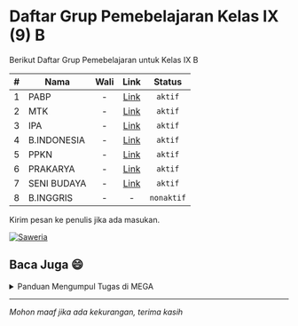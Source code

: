 # Daftar Grup Pemebelajaran Kelas IX (9) B

Berikut Daftar Grup Pemebelajaran untuk Kelas IX B

| # | Nama | Wali | Link | Status |
| --- | --- | :-: | :-: | :-: |
| 1 | PABP | - | [Link](https://chat.whatsapp.com/Kg2wTZ2UsiEAYBM5EM9Vgh) | `aktif` |
| 2 | MTK | - | [Link](https://chat.whatsapp.com/LxTYxzYZ7FY310hZjQgyV7) | `aktif` |
| 3 | IPA | - | [Link](https://chat.whatsapp.com/HrmMGIiAQyYDWa9EqkQbmm) | `aktif` |
| 4 | B.INDONESIA | - | [Link](https://chat.whatsapp.com/Dxx6eXO1I5mDIWlutaW4tL) | `aktif` |
| 5 | PPKN | - | [Link](https://chat.whatsapp.com/HCUSHPXhy4S4Un1Nt9Wvx3) | `aktif` |
| 6 | PRAKARYA | - | [Link](https://chat.whatsapp.com/Jbs6qgZxp3c1IglwJ1FIT0) | `aktif` |
| 7 | SENI BUDAYA | - | [Link](https://chat.whatsapp.com/FabcxUGCMuA4WwHCe539Ib) | `aktif` |
| 8 | B.INGGRIS | - | - | `nonaktif` |

Kirim pesan ke penulis jika ada masukan.

[![Saweria](https://img.shields.io/badge/Kirim%20Pesan-green?style=for-the-badge)](https://wa.me/+6285657166206?text=Assalamu'alaikum)


## Baca Juga :smile:
<details>
<summary>Panduan Mengumpul Tugas di MEGA</summary>
<p>

# Panduan Mengumpul Tugas di MEGA
> Panduan ini di khususkan untuk siswa pengguna aplikasi MEGA di SMPN 40 BULUKUMBA

## Menambah Kontak
* Klik ikon <svg xmlns="http://www.w3.org/2000/svg" width="12" height="12" viewBox="0 0 24 24"><path d="M24 6h-24v-4h24v4zm0 4h-24v4h24v-4zm0 8h-24v4h24v-4z"/></svg> yang ada di sudut kiri atas.
* Klik `Kontak`
* Klik ikon <svg xmlns="http://www.w3.org/2000/svg" width="14" height="14" viewBox="0 0 16 16"><path d="M9.5 13a1.5 1.5 0 1 1-3 0 1.5 1.5 0 0 1 3 0zm0-5a1.5 1.5 0 1 1-3 0 1.5 1.5 0 0 1 3 0zm0-5a1.5 1.5 0 1 1-3 0 1.5 1.5 0 0 1 3 0z"/></svg> di sudut kanan atas.
* Pilih `Tambahkan kontak`
* Masukan email tujuan, contoh: `ceritaempatpuluh@gmail.com`
* Lalu klik ikon <svg xmlns="http://www.w3.org/2000/svg" width="12" height="12" viewBox="0 0 24 24"><path d="M24 0l-6 22-8.129-7.239 7.802-8.234-10.458 7.227-7.215-1.754 24-12zm-15 16.668v7.332l3.258-4.431-3.258-2.901z"/></svg>

## Membuat Folder
* Klik ikon Awan <svg xmlns="http://www.w3.org/2000/svg" width="14" height="14" viewBox="0 0 24 24"><path d="M15 8c-3.004 0-5.45 2.268-5.609 5.123-1.928.333-3.391 1.954-3.391 3.905 0 2.193 1.848 3.972 4.125 3.972h9.75c2.277 0 4.125-1.779 4.125-3.972 0-1.951-1.463-3.572-3.391-3.905-.159-2.855-2.605-5.123-5.609-5.123zm-10.899 7.998c-2.266-.014-4.101-1.785-4.101-3.97 0-1.951 1.463-3.572 3.391-3.905.159-2.855 2.605-5.123 5.609-5.123 2.235 0 4.158 1.258 5.063 3.078-.702.084-1.371.261-2.002.52-.535-.886-1.464-1.598-3.061-1.598-3.872 0-3.828 4.025-3.701 4.822-1.064.055-3.299.265-3.299 2.206 0 1.087.953 1.972 2.125 1.972h.734c-.368.608-.63 1.28-.758 1.998z"/></svg> yang ada di menu bawah.
* Klik ikon <svg xmlns="http://www.w3.org/2000/svg" width="12" height="12" viewBox="0 0 24 24"><path d="M12 0c-6.627 0-12 5.373-12 12s5.373 12 12 12 12-5.373 12-12-5.373-12-12-12zm6 13h-5v5h-2v-5h-5v-2h5v-5h2v5h5v2z"/></svg>, lalu klik `Buat folder baru`. Untuk nama foldernya silahkan isi sesuai dengan nama lengkap.
* Selanjutnya, buka folder tadi, kemudian klik icon <svg xmlns="http://www.w3.org/2000/svg" width="12" height="12" viewBox="0 0 24 24"><path d="M12 0c-6.627 0-12 5.373-12 12s5.373 12 12 12 12-5.373 12-12-5.373-12-12-12zm6 13h-5v5h-2v-5h-5v-2h5v-5h2v5h5v2z"/></svg> dan buat folder baru dengan nama sesuai keinginan. Contoh: folder `UH`.

## Upload Tugas (Upload File)
* Buka folder yang ingin digunakan untuk menyimpan tugas, misal: folder `UH`.
* Kemudian, klik ikon <svg xmlns="http://www.w3.org/2000/svg" width="12" height="12" viewBox="0 0 24 24"><path d="M12 0c-6.627 0-12 5.373-12 12s5.373 12 12 12 12-5.373 12-12-5.373-12-12-12zm6 13h-5v5h-2v-5h-5v-2h5v-5h2v5h5v2z"/></svg>
* Klik `Dari perangkat`
* Cari file/gambar yang ingin di upload.
* Setelah itu tunggu proses upload selesai.

_*Catatan:* pastikan kamu telah memberi nama file tersebut._

## Mengganti Nama File
* Klik ikon <svg xmlns="http://www.w3.org/2000/svg" width="14" height="14" viewBox="0 0 16 16"><path d="M9.5 13a1.5 1.5 0 1 1-3 0 1.5 1.5 0 0 1 3 0zm0-5a1.5 1.5 0 1 1-3 0 1.5 1.5 0 0 1 3 0zm0-5a1.5 1.5 0 1 1-3 0 1.5 1.5 0 0 1 3 0z"/></svg> di samping file
* Kemudian, klik `ubah nama` atau `rename`
* Lalu silahkan ubah nama file sesuai keinginan
* Terakhir klik `ubah nama` dan selesai.

## Berbagi Folder
* Cari folder yang ingin dibagikan. (Dalam kasus ini cari folder dengan nama lengkap mu).
* Klik ikon <svg xmlns="http://www.w3.org/2000/svg" width="14" height="14" viewBox="0 0 16 16"><path d="M9.5 13a1.5 1.5 0 1 1-3 0 1.5 1.5 0 0 1 3 0zm0-5a1.5 1.5 0 1 1-3 0 1.5 1.5 0 0 1 3 0zm0-5a1.5 1.5 0 1 1-3 0 1.5 1.5 0 0 1 3 0z"/></svg> yang ada di samping folder.
* Lalu klik `folder berbagi`.
* Lalu pilih kontak kontak tujuan atau masukan email tujuan di bagian atas.
* Terakhir klik kirim <svg xmlns="http://www.w3.org/2000/svg" width="12" height="12" viewBox="0 0 24 24"><path d="M24 0l-6 22-8.129-7.239 7.802-8.234-10.458 7.227-7.215-1.754 24-12zm-15 16.668v7.332l3.258-4.431-3.258-2.901z"/></svg>


Nah, seperti itulah panduan penggunaan aplikasi MEGA

</p>
</details>



<hr>

_Mohon maaf jika ada kekurangan, terima kasih_

